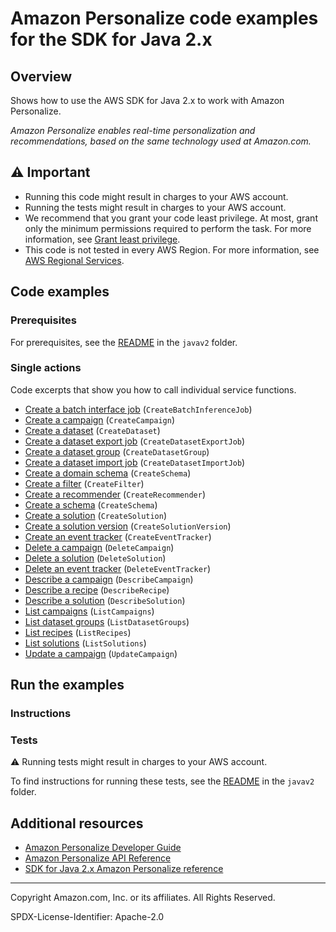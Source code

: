<!--Generated by WRITEME on 2023-04-20 12:32:11.726900 (UTC)-->
# Amazon Personalize code examples for the SDK for Java 2.x

## Overview

Shows how to use the AWS SDK for Java 2.x to work with Amazon Personalize.

<!--custom.overview.start-->
<!--custom.overview.end-->

*Amazon Personalize enables real-time personalization and recommendations, based on the same technology used at Amazon.com.*

## ⚠ Important

* Running this code might result in charges to your AWS account.
* Running the tests might result in charges to your AWS account.
* We recommend that you grant your code least privilege. At most, grant only the minimum permissions required to perform the task. For more information, see [Grant least privilege](https://docs.aws.amazon.com/IAM/latest/UserGuide/best-practices.html#grant-least-privilege).
* This code is not tested in every AWS Region. For more information, see [AWS Regional Services](https://aws.amazon.com/about-aws/global-infrastructure/regional-product-services).

<!--custom.important.start-->
<!--custom.important.end-->

## Code examples

### Prerequisites

For prerequisites, see the [README](../../README.md#Prerequisites) in the `javav2` folder.


<!--custom.prerequisites.start-->
<!--custom.prerequisites.end-->

### Single actions

Code excerpts that show you how to call individual service functions.

* [Create a batch interface job](src/main/java/com/example/personalize/CreateBatchInferenceJob.java#L75) (`CreateBatchInferenceJob`)
* [Create a campaign](src/main/java/com/example/personalize/CreateCampaign.java#L54) (`CreateCampaign`)
* [Create a dataset](src/main/java/com/example/personalize/CreateDataset.java#L52) (`CreateDataset`)
* [Create a dataset export job](src/main/java/com/example/personalize/CreateDatasetExportJob.java#L76) (`CreateDatasetExportJob`)
* [Create a dataset group](src/main/java/com/example/personalize/CreateDatasetGroup.java#L55) (`CreateDatasetGroup`)
* [Create a dataset import job](src/main/java/com/example/personalize/CreateDatasetImportJob.java#L66) (`CreateDatasetImportJob`)
* [Create a domain schema](src/main/java/com/example/personalize/CreateDomainSchema.java#L61) (`CreateSchema`)
* [Create a filter](src/main/java/com/example/personalize/CreateFilter.java#L55) (`CreateFilter`)
* [Create a recommender](src/main/java/com/example/personalize/CreateRecommender.java#L66) (`CreateRecommender`)
* [Create a schema](src/main/java/com/example/personalize/CreateSchema.java#L59) (`CreateSchema`)
* [Create a solution](src/main/java/com/example/personalize/CreateSolution.java#L58) (`CreateSolution`)
* [Create a solution version](src/main/java/com/example/personalize/CreateSolutionVersion.java#L54) (`CreateSolutionVersion`)
* [Create an event tracker](src/main/java/com/example/personalize/CreateEventTracker.java#L57) (`CreateEventTracker`)
* [Delete a campaign](src/main/java/com/example/personalize/DeleteCampaign.java#L51) (`DeleteCampaign`)
* [Delete a solution](src/main/java/com/example/personalize/DeleteSolution.java#L51) (`DeleteSolution`)
* [Delete an event tracker](src/main/java/com/example/personalize/DeleteEventTracker.java#L36) (`DeleteEventTracker`)
* [Describe a campaign](src/main/java/com/example/personalize/DescribeCampaign.java#L52) (`DescribeCampaign`)
* [Describe a recipe](src/main/java/com/example/personalize/DescribeRecipe.java#L52) (`DescribeRecipe`)
* [Describe a solution](src/main/java/com/example/personalize/DescribeSolution.java#L52) (`DescribeSolution`)
* [List campaigns](src/main/java/com/example/personalize/ListCampaigns.java#L53) (`ListCampaigns`)
* [List dataset groups](src/main/java/com/example/personalize/ListDatasetGroups.java#L42) (`ListDatasetGroups`)
* [List recipes](src/main/java/com/example/personalize/ListRecipes.java#L42) (`ListRecipes`)
* [List solutions](src/main/java/com/example/personalize/ListSolutions.java#L53) (`ListSolutions`)
* [Update a campaign](None) (`UpdateCampaign`)

## Run the examples

### Instructions


<!--custom.instructions.start-->
<!--custom.instructions.end-->



### Tests

⚠ Running tests might result in charges to your AWS account.


To find instructions for running these tests, see the [README](../../README.md#Tests)
in the `javav2` folder.



<!--custom.tests.start-->
<!--custom.tests.end-->

## Additional resources

* [Amazon Personalize Developer Guide](https://docs.aws.amazon.com/personalize/latest/dg/what-is-personalize.html)
* [Amazon Personalize API Reference](https://docs.aws.amazon.com/personalize/latest/dg/API_Reference.html)
* [SDK for Java 2.x Amazon Personalize reference](https://sdk.amazonaws.com/java/api/latest/software/amazon/awssdk/services/personalize/package-summary.html)

<!--custom.resources.start-->
<!--custom.resources.end-->

---

Copyright Amazon.com, Inc. or its affiliates. All Rights Reserved.

SPDX-License-Identifier: Apache-2.0